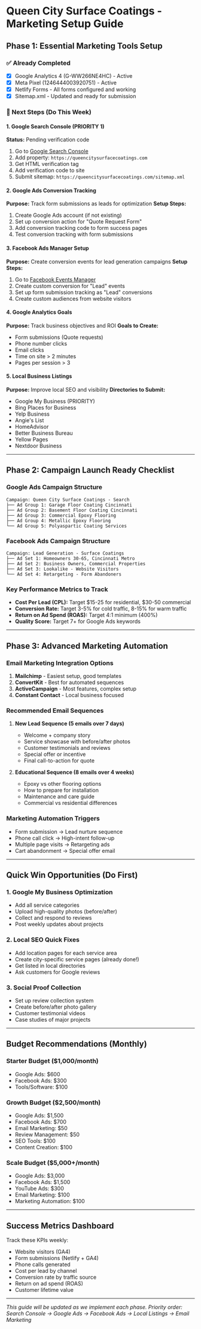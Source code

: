 # Queen City Surface Coatings - Marketing Setup Guide

## Phase 1: Essential Marketing Tools Setup

### ✅ Already Completed
- [x] Google Analytics 4 (G-WW266NE4HC) - Active
- [x] Meta Pixel (1246444003920751) - Active  
- [x] Netlify Forms - All forms configured and working
- [x] Sitemap.xml - Updated and ready for submission

### 🔄 Next Steps (Do This Week)

#### 1. Google Search Console (PRIORITY 1)
**Status:** Pending verification code
1. Go to [Google Search Console](https://search.google.com/search-console/)
2. Add property: `https://queencitysurfacecoatings.com`
3. Get HTML verification tag
4. Add verification code to site
5. Submit sitemap: `https://queencitysurfacecoatings.com/sitemap.xml`

#### 2. Google Ads Conversion Tracking
**Purpose:** Track form submissions as leads for optimization
**Setup Steps:**
1. Create Google Ads account (if not existing)
2. Set up conversion action for "Quote Request Form"
3. Add conversion tracking code to form success pages
4. Test conversion tracking with form submissions

#### 3. Facebook Ads Manager Setup  
**Purpose:** Create conversion events for lead generation campaigns
**Setup Steps:**
1. Go to [Facebook Events Manager](https://business.facebook.com/events_manager)
2. Create custom conversion for "Lead" events
3. Set up form submission tracking as "Lead" conversions
4. Create custom audiences from website visitors

#### 4. Google Analytics Goals
**Purpose:** Track business objectives and ROI
**Goals to Create:**
- Form submissions (Quote requests)
- Phone number clicks
- Email clicks  
- Time on site > 2 minutes
- Pages per session > 3

#### 5. Local Business Listings
**Purpose:** Improve local SEO and visibility
**Directories to Submit:**
- Google My Business (PRIORITY)
- Bing Places for Business
- Yelp Business
- Angie's List
- HomeAdvisor
- Better Business Bureau
- Yellow Pages
- Nextdoor Business

---

## Phase 2: Campaign Launch Ready Checklist

### Google Ads Campaign Structure
```
Campaign: Queen City Surface Coatings - Search
├── Ad Group 1: Garage Floor Coating Cincinnati
├── Ad Group 2: Basement Floor Coating Cincinnati  
├── Ad Group 3: Commercial Epoxy Flooring
├── Ad Group 4: Metallic Epoxy Flooring
└── Ad Group 5: Polyaspartic Coating Services
```

### Facebook Ads Campaign Structure
```
Campaign: Lead Generation - Surface Coatings
├── Ad Set 1: Homeowners 30-65, Cincinnati Metro
├── Ad Set 2: Business Owners, Commercial Properties
├── Ad Set 3: Lookalike - Website Visitors
└── Ad Set 4: Retargeting - Form Abandoners
```

### Key Performance Metrics to Track
- **Cost Per Lead (CPL):** Target $15-25 for residential, $30-50 commercial
- **Conversion Rate:** Target 3-5% for cold traffic, 8-15% for warm traffic
- **Return on Ad Spend (ROAS):** Target 4:1 minimum (400%)
- **Quality Score:** Target 7+ for Google Ads keywords

---

## Phase 3: Advanced Marketing Automation

### Email Marketing Integration Options
1. **Mailchimp** - Easiest setup, good templates
2. **ConvertKit** - Best for automated sequences  
3. **ActiveCampaign** - Most features, complex setup
4. **Constant Contact** - Local business focused

### Recommended Email Sequences
1. **New Lead Sequence (5 emails over 7 days)**
   - Welcome + company story
   - Service showcase with before/after photos
   - Customer testimonials and reviews
   - Special offer or incentive
   - Final call-to-action for quote

2. **Educational Sequence (8 emails over 4 weeks)**
   - Epoxy vs other flooring options
   - How to prepare for installation
   - Maintenance and care guide
   - Commercial vs residential differences

### Marketing Automation Triggers
- Form submission → Lead nurture sequence
- Phone call click → High-intent follow-up
- Multiple page visits → Retargeting ads
- Cart abandonment → Special offer email

---

## Quick Win Opportunities (Do First)

### 1. Google My Business Optimization
- Add all service categories
- Upload high-quality photos (before/after)
- Collect and respond to reviews
- Post weekly updates about projects

### 2. Local SEO Quick Fixes
- Add location pages for each service area
- Create city-specific service pages (already done!)
- Get listed in local directories
- Ask customers for Google reviews

### 3. Social Proof Collection
- Set up review collection system
- Create before/after photo gallery
- Customer testimonial videos
- Case studies of major projects

---

## Budget Recommendations (Monthly)

### Starter Budget ($1,000/month)
- Google Ads: $600
- Facebook Ads: $300
- Tools/Software: $100

### Growth Budget ($2,500/month)  
- Google Ads: $1,500
- Facebook Ads: $700
- Email Marketing: $50
- Review Management: $50
- SEO Tools: $100
- Content Creation: $100

### Scale Budget ($5,000+/month)
- Google Ads: $3,000
- Facebook Ads: $1,500
- YouTube Ads: $300
- Email Marketing: $100
- Marketing Automation: $100

---

## Success Metrics Dashboard

Track these KPIs weekly:
- Website visitors (GA4)
- Form submissions (Netlify + GA4)
- Phone calls generated
- Cost per lead by channel
- Conversion rate by traffic source
- Return on ad spend (ROAS)
- Customer lifetime value

---

*This guide will be updated as we implement each phase. Priority order: Search Console → Google Ads → Facebook Ads → Local Listings → Email Marketing*